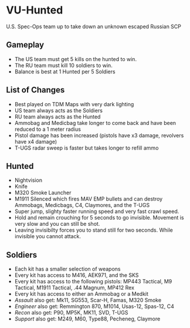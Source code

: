 # VU-Hunted

U.S. Spec-Ops team up to take down an unknown escaped Russian SCP

## Gameplay
- The US team must get 5 kills on the hunted to win.
- The RU team must kill 10 soldiers to win.
- Balance is best at 1 Hunted per 5 Soldiers

## List of Changes
- Best played on TDM Maps with very dark lighting
- US team always acts as the Soldiers
- RU team always acts as the Hunted
- Ammobag and Medicbag take longer to come back and have been reduced to a 1 meter radius
- Pistol damage has been increased (pistols have x3 damage, revolvers have x4 damage)
- T-UGS radar sweep is faster but takes longer to refill ammo

## Hunted
- Nightvision
- Knife
- M320 Smoke Launcher
- M1911 Silenced which fires MAV EMP bullets and can destroy Ammobags, Medicbags, C4, Claymores, and the T-UGS
- Super jump, slighty faster running speed and very fast crawl speed.
- Hold and remain crouching for 5 seconds to go invisible. Movement is very slow and you can still be shot.
- Leaving invisibilty forces you to stand still for two seconds. While invisible you cannot attack.

## Soldiers
- Each kit has a smaller selection of weapons
- Every kit has access to M416, AEK971, and the SKS
- Every kit has access to the following pistols: MP443 Tactical, M9 Tactical, M1911 Tactical, .44 Magnum, MP412 Rex
- Every kit has access to either an Ammobag or a Medkit
- *Assault* also get: Mk11, SG553, Scar-H, Famas, M320 Smoke
- *Engineer* also get: Remmington 870, M1014, Usas-12, Spas-12, C4
- *Recon* also get: P90, MP5K, MK11, SVD, T-UGS
- *Support* also get: M249, M60, Type88, Pecheneg, Claymore